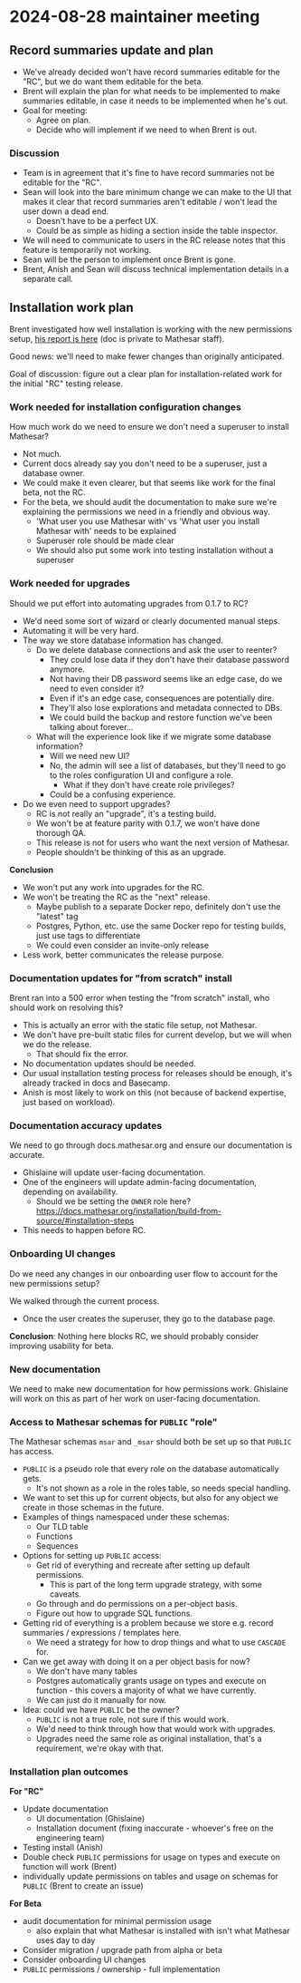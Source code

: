 # 2024-08-28 maintainer meeting

## Record summaries update and plan

- We've already decided won't have record summaries editable for the "RC", but we do want them editable for the beta.
- Brent will explain the plan for what needs to be implemented to make summaries editable, in case it needs to be implemented when he's out.
- Goal for meeting:
    - Agree on plan.
    - Decide who will implement if we need to when Brent is out.

### Discussion
- Team is in agreement that it's fine to have record summaries not be editable for the "RC".
- Sean will look into the bare minimum change we can make to the UI that makes it clear that record summaries aren't editable / won't lead the user down a dead end. 
    - Doesn't have to be a perfect UX.
    - Could be as simple as hiding a section inside the table inspector.
- We will need to communicate to users in the RC release notes that this feature is temporarily not working.
- Sean will be the person to implement once Brent is gone.
- Brent, Anish and Sean will discuss technical implementation details in a separate call.

## Installation work plan

Brent investigated how well installation is working with the new permissions setup, [his report is here](https://hackmd.io/TTrZ6EPiQrKmmu3Vb0FHEg) (doc is private to Mathesar staff).

Good news: we'll need to make fewer changes than originally anticipated.

Goal of discussion: figure out a clear plan for installation-related work for the initial "RC" testing release.

###  Work needed for installation configuration changes

How much work do we need to ensure we don't need a superuser to install Mathesar?

- Not much.
- Current docs already say you don't need to be a superuser, just a database owner.
- We could make it even clearer, but that seems like work for the final beta, not the RC.
- For the beta, we should audit the documentation to make sure we're explaining the permissions we need in a friendly and obvious way.
    - 'What user you use Mathesar with' vs 'What user you install Mathesar with' needs to be explained
    - Superuser role should be made clear
    - We should also put some work into testing installation without a superuser

### Work needed for upgrades

Should we put effort into automating upgrades from 0.1.7 to RC?

- We'd need some sort of wizard or clearly documented manual steps.
- Automating it will be very hard.
- The way we store database information has changed.
    - Do we delete database connections and ask the user to reenter?
        - They could lose data if they don't have their database password anymore.
        - Not having their DB password seems like an edge case, do we need to even consider it?
        - Even if it's an edge case, consequences are potentially dire.
        - They'll also lose explorations and metadata connected to DBs.
        - We could build the backup and restore function we've been talking about forever...
    - What will the experience look like if we migrate some database information?
        - Will we need new UI?
        - No, the admin will see a list of databases, but they'll need to go to the roles configuration UI and configure a role.
            - What if they don't have create role privileges?
        - Could be a confusing experience.
- Do we even need to support upgrades?
    - RC is not really an "upgrade", it's a testing build.
    - We won't be at feature parity with 0.1.7, we won't have done thorough QA.
    - This release is not for users who want the next version of Mathesar.
    - People shouldn't be thinking of this as an upgrade.

**Conclusion**

- We won't put any work into upgrades for the RC.
- We won't be treating the RC as the "next" release.
    - Maybe publish to a separate Docker repo, definitely don't use the "latest" tag
    - Postgres, Python, etc. use the same Docker repo for testing builds, just use tags to differentiate
    - We could even consider an invite-only release
- Less work, better communicates the release purpose.

### Documentation updates for "from scratch" install

Brent ran into a 500 error when testing the "from scratch" install, who should work on resolving this?

- This is actually an error with the static file setup, not Mathesar.
- We don't have pre-built static files for current develop, but we will when we do the release.
    - That should fix the error.
- No documentation updates should be needed.
- Our usual installation testing process for releases should be enough, it's already tracked in docs and Basecamp.
- Anish is most likely to work on this (not because of backend expertise, just based on workload).

### Documentation accuracy updates

We need to go through docs.mathesar.org and ensure our documentation is accurate.

- Ghislaine will update user-facing documentation.
- One of the engineers will update admin-facing documentation, depending on availability.
    - Should we be setting the `OWNER` role here?  https://docs.mathesar.org/installation/build-from-source/#installation-steps
- This needs to happen before RC.

### Onboarding UI changes 

Do we need any changes in our onboarding user flow to account for the new permissions setup?

We walked through the current process.
- Once the user creates the superuser, they go to the database page.

**Conclusion**: Nothing here blocks RC, we should probably consider improving usability for beta.

### New documentation

We need to make new documentation for how permissions work. Ghislaine will work on this as part of her work on user-facing documentation.

### Access to Mathesar schemas for `PUBLIC` "role"

The Mathesar schemas `msar` and `_msar` should both be set up so that `PUBLIC` has access.

- `PUBLIC` is a pseudo role that every role on the database automatically gets.
    - It's not shown as a role in the roles table, so needs special handling.
- We want to set this up for current objects, but also for any object we create in those schemas in the future.
- Examples of things namespaced under these schemas:
    - Our TLD table 
    - Functions
    - Sequences
- Options for setting up `PUBLIC` access:
    - Get rid of everything and recreate after setting up default permissions.
        - This is part of the long term upgrade strategy, with some caveats.
    - Go through and do permissions on a per-object basis.
    - Figure out how to upgrade SQL functions.
- Getting rid of everything is a problem because we store e.g. record summaries / expressions / templates here.
    - We need a strategy for how to drop things and what to use `CASCADE` for.
- Can we get away with doing it on a per object basis for now?
    - We don't have many tables
    - Postgres automatically grants usage on types and execute on function - this covers a majority of what we have currently.
    - We can just do it manually for now.
- Idea: could we have `PUBLIC` be the owner?
    - `PUBLIC` is not a true role, not sure if this would work.
    - We'd need to think through how that would work with upgrades.
    - Upgrades need the same role as original installation, that's a requirement, we're okay with that.

### Installation plan outcomes

**For "RC"**

- Update documentation
    - UI documentation (Ghislaine)
    - Installation document (fixing inaccurate - whoever's free on the engineering team)
- Testing install (Anish)
- Double check `PUBLIC` permissions for usage on types and execute on function will work (Brent)
- individually update permissions on tables and usage on schemas for `PUBLIC` (Brent to create an issue)

**For Beta**

- audit documentation for minimal permission usage
    - also explain that what Mathesar is installed with isn't what Mathesar uses day to day
- Consider migration / upgrade path from alpha or beta
- Consider onboarding UI changes
- `PUBLIC` permissions / ownership - full implementation
